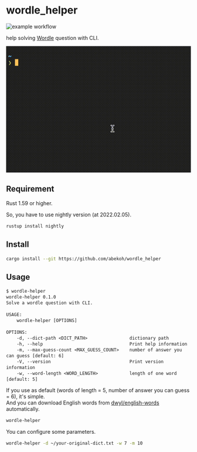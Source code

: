 # wordle_helper

![example workflow](https://github.com/abekoh/wordle_helper/actions/workflows/test.yml/badge.svg)

help solving [Wordle](https://www.powerlanguage.co.uk/wordle/) question with CLI.

![Demo](images/demo.gif)

## Requirement

Rust 1.59 or higher.

So, you have to use nightly version (at 2022.02.05).

```bash
rustup install nightly
```

## Install

```bash
cargo install --git https://github.com/abekoh/wordle_helper
```

## Usage

```
$ wordle-helper
wordle-helper 0.1.0
Solve a wordle question with CLI.

USAGE:
    wordle-helper [OPTIONS]

OPTIONS:
    -d, --dict-path <DICT_PATH>                dictionary path
    -h, --help                                 Print help information
    -m, --max-guess-count <MAX_GUESS_COUNT>    number of answer you can guess [default: 6]
    -V, --version                              Print version information
    -w, --word-length <WORD_LENGTH>            length of one word [default: 5]
```

If you use as default (words of length = 5, number of answer you can guess = 6), it's simple.  
And you can download English words from [dwyl/english-words](https://github.com/dwyl/english-words) automatically.
```bash
wordle-helper
```

You can configure some parameters.

```bash
wordle-helper -d ~/your-original-dict.txt -w 7 -m 10
```
